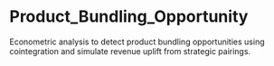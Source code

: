 # Product_Bundling_Opportunity
Econometric analysis to detect product bundling opportunities using cointegration and simulate revenue uplift from strategic pairings.
